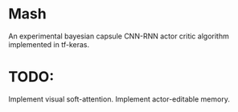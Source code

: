 # Mash
An experimental bayesian capsule CNN-RNN actor critic algorithm implemented in tf-keras.

# TODO:
Implement visual soft-attention.
Implement actor-editable memory.
